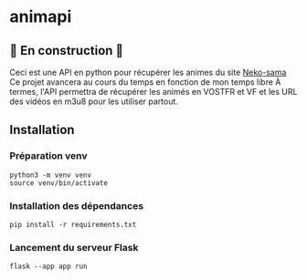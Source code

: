 # animapi

## 🚧 En construction 🚧

Ceci est une API en python pour récupérer les animes du site [Neko-sama](https://www.neko-sama.fr/)
Ce projet avancera au cours du temps en fonction de mon temps libre
À termes, l'API permettra de récupérer les animés en VOSTFR et VF et les URL des vidéos en m3u8 pour les utiliser partout.

## Installation

### Préparation venv

```
python3 -m venv venv
source venv/bin/activate
```

### Installation des dépendances

```
pip install -r requirements.txt
```

### Lancement du serveur Flask

```
flask --app app run
```
